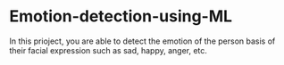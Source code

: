 # Emotion-detection-using-ML
In this prioject, you are able to detect the emotion of the person basis of their facial expression such as sad, happy, anger, etc. 
